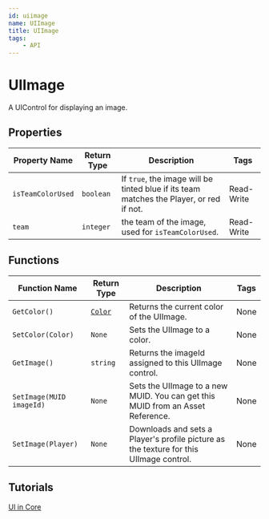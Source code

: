```yaml
---
id: uiimage
name: UIImage
title: UIImage
tags:
    - API
---
```


# UIImage

A UIControl for displaying an image.

## Properties

| Property Name | Return Type | Description | Tags |
| -------- | ----------- | ----------- | ---- |
| `isTeamColorUsed` | `boolean` | If `true`, the image will be tinted blue if its team matches the Player, or red if not. | Read-Write |
| `team` | `integer` | the team of the image, used for `isTeamColorUsed`. | Read-Write |

## Functions

| Function Name | Return Type | Description | Tags |
| -------- | ----------- | ----------- | ---- |
| `GetColor()` | [`Color`](color.md) | Returns the current color of the UIImage. | None |
| `SetColor(Color)` | `None` | Sets the UIImage to a color. | None |
| `GetImage()` | `string` | Returns the imageId assigned to this UIImage control. | None |
| `SetImage(MUID imageId)` | `None` | Sets the UIImage to a new MUID. You can get this MUID from an Asset Reference. | None |
| `SetImage(Player)` | `None` | Downloads and sets a Player's profile picture as the texture for this UIImage control. | None |

## Tutorials

[UI in Core](../tutorials/ui_reference.md)
